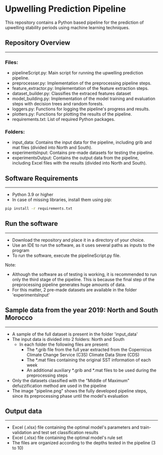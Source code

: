 # Upwelling Prediction Pipeline

This repository contains a Python based pipeline for the prediction of upwelling stability periods using machine learning techniques.

## Repository Overview

---
### Files:

* pipelineScript.py: Main script for running the upwelling prediction pipeline.
* preprocesser.py: Implementation of the preprocessing pipeline steps.
* feature_extractor.py: Implementation of the feature extraction steps.
* dataset_builder.py: Classifies the extraced features dataset
* model_building.py: Implementation of the model training and evaluation steps with decision trees and random forests.
* loggers.py: Functions for logging the pipeline's progress and results.
* plotters.py: Functions for plotting the results of the pipeline.
* requirements.txt: List of required Python packages.

### Folders:
* input_data: Contains the input data for the pipeline, including grib and mat files (divided into North and South).
* experimentsInput: Contains pre-made datasets for testing the pipeline.
* experimentsOutput: Contains the output data from the pipeline, including Excel files with the results (divided into North and South).

## Software Requirements

---

* Python 3.9 or higher
* In case of missing libraries, install them using pip:
```bash
pip install -r requirements.txt
```

## Run the software

---

* Download the repository and place it in a directory of your choice.
* Use an IDE to run the software, as it uses several paths as inputs to the program
* To run the software, execute the pipelineScript.py file.

Note: 
* Although the software as of testing is working, it is recommended to run only the third stage of the pipeline. This is because the final step of the preprocessing pipeline generates huge amounts of data.
* For this matter, 2 pre-made datasets are available in the folder 'experimentsInput'

## Sample data from the year 2019: North and South Morocco

---

* A sample of the full dataset is present in the folder 'input_data'
* The input data is divided into 2 folders: North and South
  * In each folder the following files are present:
    * The *.grib file from the full year extracted from the Copernicus Climate Change Service (C3S) Climate Data Store (CDS)
    * The *.mat files containing the original SST information of each week
    * An additional auxiliary *.grib and *.mat files to be used during the preprocessing steps
* Only the datasets classified with the "Middle of Maximum" defuzzification method are used in the pipeline
* The image "pipeline.png" shows the fully developed pipeline steps, since its preprocessing phase until the model's evaluation


## Output data

---

* Excel (.xlsx) file containing the optimal model's parameters and train-validation and test set classification results
* Excel (.xlsx) file containing the optimal model's rule set
* The files are organized according to the depths tested in the pipeline (3 to 10)